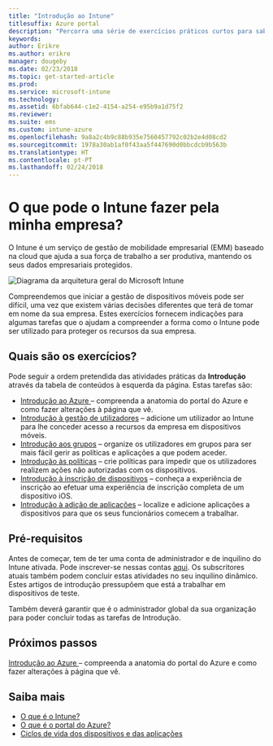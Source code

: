 ```yaml
---
title: "Introdução ao Intune"
titlesuffix: Azure portal
description: "Percorra uma série de exercícios práticos curtos para saber mais sobre o Intune."
keywords: 
author: Erikre
ms.author: erikre
manager: dougeby
ms.date: 02/23/2018
ms.topic: get-started-article
ms.prod: 
ms.service: microsoft-intune
ms.technology: 
ms.assetid: 6bfab644-c1e2-4154-a254-e95b9a1d75f2
ms.reviewer: 
ms.suite: ems
ms.custom: intune-azure
ms.openlocfilehash: 9a8a2c4b9c88b935e7560457792c02b2e4d08cd2
ms.sourcegitcommit: 1978a30ab1af0f43aa5f447690d0bbcdcb9b563b
ms.translationtype: HT
ms.contentlocale: pt-PT
ms.lasthandoff: 02/24/2018
---
```

# <a name="what-can-intune-do-for-my-company"></a>O que pode o Intune fazer pela minha empresa?

O Intune é um serviço de gestão de mobilidade empresarial (EMM) baseado na cloud que ajuda a sua força de trabalho a ser produtiva, mantendo os seus dados empresariais protegidos.

![Diagrama da arquitetura geral do Microsoft Intune](/intune/media/intunearchitecture.svg)

Compreendemos que iniciar a gestão de dispositivos móveis pode ser difícil, uma vez que existem várias decisões diferentes que terá de tomar em nome da sua empresa. Estes exercícios fornecem indicações para algumas tarefas que o ajudam a compreender a forma como o Intune pode ser utilizado para proteger os recursos da sua empresa.

## <a name="what-are-the-exercises"></a>Quais são os exercícios?

Pode seguir a ordem pretendida das atividades práticas da __Introdução__ através da tabela de conteúdos à esquerda da página. Estas tarefas são:

* [Introdução ao Azure ](get-started-azure.md) – compreenda a anatomia do portal do Azure e como fazer alterações à página que vê.
* [Introdução à gestão de utilizadores](get-started-users.md) – adicione um utilizador ao Intune para lhe conceder acesso a recursos da empresa em dispositivos móveis.
* [Introdução aos grupos](get-started-groups.md) – organize os utilizadores em grupos para ser mais fácil gerir as políticas e aplicações a que podem aceder.
* [Introdução às políticas](get-started-policies.md) – crie políticas para impedir que os utilizadores realizem ações não autorizadas com os dispositivos.
* [Introdução à inscrição de dispositivos](get-started-enroll.md) – conheça a experiência de inscrição ao efetuar uma experiência de inscrição completa de um dispositivo iOS.
* [Introdução à adição de aplicações](get-started-apps.md) – localize e adicione aplicações a dispositivos para que os seus funcionários comecem a trabalhar.

## <a name="prerequisites"></a>Pré-requisitos

Antes de começar, tem de ter uma conta de administrador e de inquilino do Intune ativada. Pode inscrever-se nessas contas [aqui](https://portal.office.com/Signup/Signup.aspx?OfferId=40BE278A-DFD1-470a-9EF7-9F2596EA7FF9&dl=INTUNE_A&ali=1#0%20). Os subscritores atuais também podem concluir estas atividades no seu inquilino dinâmico. Estes artigos de introdução pressupõem que está a trabalhar em dispositivos de teste.

Também deverá garantir que é o administrador global da sua organização para poder concluir todas as tarefas de Introdução.

## <a name="next-steps"></a>Próximos passos

[Introdução ao Azure ](get-started-azure.md) – compreenda a anatomia do portal do Azure e como fazer alterações à página que vê.

## <a name="learn-more"></a>Saiba mais

* [O que é o Intune?](introduction-intune.md)
* [O que é o portal do Azure?](what-is-intune.md)
* [Ciclos de vida dos dispositivos e das aplicações](introduction-device-app-lifecycles.md)
